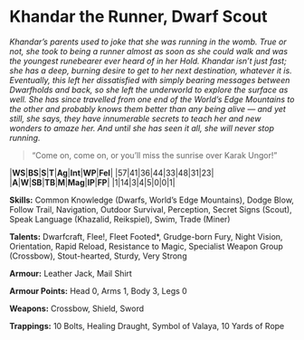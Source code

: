 # Khandar the Runner, Dwarf Scout

_Khandar’s parents used to joke that she was running in the womb.
True or not, she took to being a runner almost as soon as she could
walk and was the youngest runebearer ever heard of in her Hold.
Khandar isn’t just fast; she has a deep, burning desire to get to her
next destination, whatever it is. Eventually, this left her dissatisfied
with simply bearing messages between Dwarfholds and back, so she
left the underworld to explore the surface as well. She has since
travelled from one end of the World’s Edge Mountains to the other and
probably knows them better than any being alive — and yet still, she
says, they have innumerable secrets to teach her and new wonders to
amaze her. And until she has seen it all, she will never stop running._

> “Come on, come on, or you’ll miss the sunrise over Karak
Ungor!”

|**WS**|**BS**|**S**|**T**|**Ag**|**Int**|**WP**|**Fel**|
|57|41|36|44|33|48|31|23|
|**A**|**W**|**SB**|**TB**|**M**|**Mag**|**IP**|**FP**|
|1|14|3|4|5|0|0|1|

**Skills:** Common Knowledge (Dwarfs, World’s Edge Mountains), Dodge
Blow, Follow Trail, Navigation, Outdoor Survival, Perception, Secret
Signs (Scout), Speak Language (Khazalid, Reikspiel), Swim, Trade
(Miner)

**Talents:** Dwarfcraft, Flee!, Fleet Footed*, Grudge-born Fury, Night
Vision, Orientation, Rapid Reload, Resistance to Magic, Specialist
Weapon Group (Crossbow), Stout-hearted, Sturdy, Very Strong

**Armour:** Leather Jack, Mail Shirt

**Armour Points:** Head 0, Arms 1, Body 3, Legs 0

**Weapons:** Crossbow, Shield, Sword

**Trappings:** 10 Bolts, Healing Draught, Symbol of Valaya, 10 Yards of
Rope
